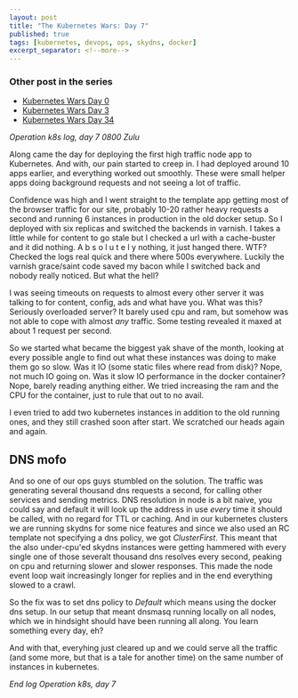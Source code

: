 ```yaml
---
layout: post
title: "The Kubernetes Wars: Day 7"
published: true
tags: [kubernetes, devops, ops, skydns, docker]
excerpt_separator: <!--more-->
---
```


### Other post in the series

- [Kubernetes Wars Day 0](/2016/06/02/kubernetes-wars-day-0.html)
- [Kubernetes Wars Day 3](/2016/06/04/kubernetes-wars-day-3.html)
- [Kubernetes Wars Day 34](/2016/12/25/the-kubernetes-wars-day-34.html)

_Operation k8s log, day 7 0800 Zulu_

Along came the day for deploying the first high traffic node app to Kubernetes. And with, our pain started to creep in. I had deployed around 10 apps earlier, and everything worked out smoothly. These were small helper apps doing background requests and not seeing a lot of traffic.
<!--more-->
Confidence was high and I went straight to the template app getting most of the browser traffic for our site, probably 10-20 rather heavy requests a second and running 6 instances in production in the old docker setup. So I deployed with six replicas and switched the backends in varnish. I takes a little while for content to go stale but I checked a url with a cache-buster and it did nothing. A b s o l u t e l y nothing, it just hanged there. WTF? Checked the logs real quick and there where 500s everywhere. Luckily the varnish grace/saint code saved my bacon while I switched back and nobody really noticed. But what the hell?

I was seeing timeouts on requests to almost every other server it was talking to for content, config, ads and what have you. What was this? Seriously overloaded server? It barely used cpu and ram, but somehow was not able to cope with almost _any_ traffic. Some testing revealed it maxed at about 1 request per second.

So we started what became the biggest yak shave of the month, looking at every possible angle to find out what these instances was doing to make them go so slow. Was it IO (some static files where read from disk)? Nope, not much IO going on. Was it slow IO performance in the docker container? Nope, barely reading anything either. We tried increasing the ram and the CPU for the container, just to rule that out to no avail.

I even tried to add two kubernetes instances in addition to the old running ones, and they still crashed soon after start. We scratched our heads again and again.

## DNS mofo

And so one of our ops guys stumbled on the solution. The traffic was generating several thousand dns requests a second, for calling other services and sending metrics. DNS resolution in node is a bit naive, you could say and default it will look up the address in use _every_ time it should be called, with no regard for TTL or caching. And in our kubernetes clusters we are running skydns for some nice features and since we also used an RC template not specifying a dns policy, we got _ClusterFirst_. This meant that the also under-cpu'ed skydns instances were getting hammered with every single one of those severalt thousand dns resolves every second, peaking on cpu and returning slower and slower responses. This made the node event loop wait increasingly longer for replies and in the end everything slowed to a crawl.

So the fix was to set dns policy to _Default_ which means using the docker dns setup. In our setup that meant dnsmasq running locally on all nodes, which we in hindsight should have been running all along. You learn something every day, eh?

And with that, everyhing just cleared up and we could serve all the traffic (and some more, but that is a tale for another time) on the same number of instances in kubernetes.

_End log Operation k8s, day 7_
